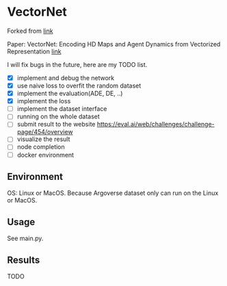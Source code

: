 # VectorNet
Forked from [link](https://github.com/DQSSSSS/VectorNet)

Paper: VectorNet: Encoding HD Maps and Agent Dynamics from Vectorized Representation [link](https://arxiv.org/abs/2005.04259)

I will fix bugs in the future, here are my TODO list.

- [x] implement and debug the network
- [x] use naive loss to overfit the random dataset
- [x] implement the evaluation(ADE, DE, ..)
- [x] implement the loss
- [ ] implement the dataset interface
- [ ] running on the whole dataset
- [ ] submit result to the website https://eval.ai/web/challenges/challenge-page/454/overview
- [ ] visualize the result
- [ ] node completion
- [ ] docker environment

## Environment

OS: Linux or MacOS. Because Argoverse dataset only can run on the Linux or MacOS.

## Usage

See main.py.

## Results

TODO
